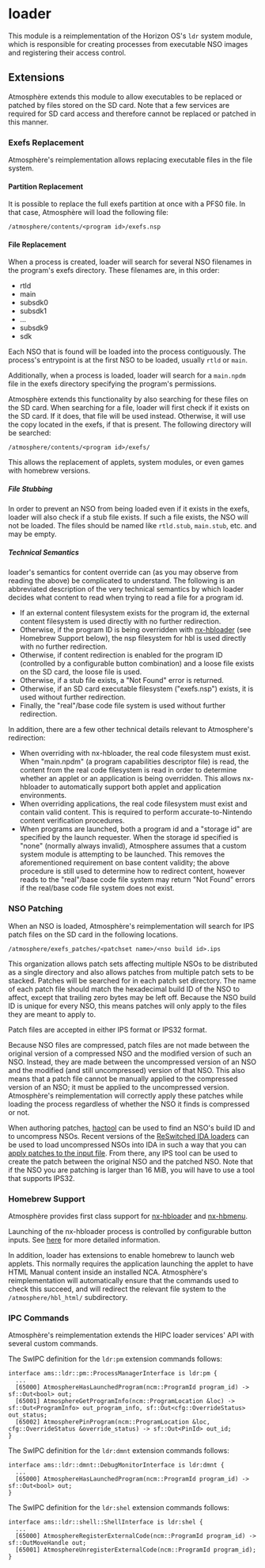 # loader
This module is a reimplementation of the Horizon OS's `ldr` system module, which is responsible for creating processes from executable NSO images and registering their access control.

## Extensions
Atmosphère extends this module to allow executables to be replaced or patched by files stored on the SD card. Note that a few services are required for SD card access and therefore cannot be replaced or patched in this manner.

### Exefs Replacement
Atmosphère's reimplementation allows replacing executable files in the file system.

#### Partition Replacement
It is possible to replace the full exefs partition at once with a PFS0 file. In that case, Atmosphère will load the following file:
```
/atmosphere/contents/<program id>/exefs.nsp
```

#### File Replacement
When a process is created, loader will search for several NSO filenames in the program's exefs directory.
These filenames are, in this order:
  - rtld
  - main
  - subsdk0
  - subsdk1
  - ...
  - subsdk9
  - sdk

Each NSO that is found will be loaded into the process contiguously. The process's entrypoint is at the first NSO to be loaded, usually `rtld` or `main`.

Additionally, when a process is loaded, loader will search for a `main.npdm` file in the exefs directory specifying the program's permissions.

Atmosphère extends this functionality by also searching for these files on the SD card. When searching for a file, loader will first check if it exists on the SD card. If it does, that file will be used instead. Otherwise, it will use the copy located in the exefs, if that is present. The following directory will be searched:
```
/atmosphere/contents/<program id>/exefs/
```

This allows the replacement of applets, system modules, or even games with homebrew versions.

##### File Stubbing
In order to prevent an NSO from being loaded even if it exists in the exefs, loader will also check if a stub file exists. If such a file exists, the NSO will not be loaded. The files should be named like `rtld.stub`, `main.stub`, etc. and may be empty.

##### Technical Semantics

loader's semantics for content override can (as you may observe from reading the above) be complicated to understand. The following is an abbreviated description of the very technical semantics by which loader decides what content to read when trying to read a file for a program id.

* If an external content filesystem exists for the program id, the external content filesystem is used directly with no further redirection.
* Otherwise, if the program ID is being overridden with [nx-hbloader](https://github.com/switchbrew/nx-hbloader/releases) (see Homebrew Support below), the nsp filesystem for hbl is used directly with no further redirection.
* Otherwise, if content redirection is enabled for the program ID (controlled by a configurable button combination) and a loose file exists on the SD card, the loose file is used.
* Otherwise, if a stub file exists, a "Not Found" error is returned.
* Otherwise, if an SD card executable filesystem ("exefs.nsp") exists, it is used without further redirection.
* Finally, the "real"/base code file system is used without further redirection.

In addition, there are a few other technical details relevant to Atmosphere's redirection:
* When overriding with nx-hbloader, the real code filesystem must exist. When "main.npdm" (a program capabilities descriptor file) is read, the content from the real code filesystem is read in order to determine whether an applet or an application is being overridden. This allows nx-hbloader to automatically support both applet and application environments.
* When overriding applications, the real code filesystem must exist and contain valid content. This is required to perform accurate-to-Nintendo content verification procedures.
* When programs are launched, both a program id and a "storage id" are specified by the launch requester. When the storage id specified is "none" (normally always invalid), Atmosphere assumes that a custom system module is attempting to be launched. This removes the aforementioned requirement on base content validity; the above procedure is still used to determine how to redirect content, however reads to the "real"/base code file system may return "Not Found" errors if the real/base code file system does not exist.

### NSO Patching
When an NSO is loaded, Atmosphère's reimplementation will search for IPS patch files on the SD card in the following locations.
```
/atmosphere/exefs_patches/<patchset name>/<nso build id>.ips
```

This organization allows patch sets affecting multiple NSOs to be distributed as a single directory and also allows patches from multiple patch sets to be stacked. Patches will be searched for in each patch set directory. The name of each patch file should match the hexadecimal build ID of the NSO to affect, except that trailing zero bytes may be left off. Because the NSO build ID is unique for every NSO, this means patches will only apply to the files they are meant to apply to.

Patch files are accepted in either IPS format or IPS32 format.

Because NSO files are compressed, patch files are not made between the original version of a compressed NSO and the modified version of such an NSO. Instead, they are made between the uncompressed version of an NSO and the modified (and still uncompressed) version of that NSO. This also means that a patch file cannot be manually applied to the compressed version of an NSO; it must be applied to the uncompressed version. Atmosphère's reimplementation will correctly apply these patches while loading the process regardless of whether the NSO it finds is compressed or not.

When authoring patches, [hactool](https://github.com/SciresM/hactool) can be used to find an NSO's build ID and to uncompress NSOs. Recent versions of the [ReSwitched IDA loaders](https://github.com/reswitched/loaders) can be used to load uncompressed NSOs into IDA in such a way that you can [apply patches to the input file](https://www.hex-rays.com/products/ida/support/idadoc/1618.shtml). From there, any IPS tool can be used to create the patch between the original NSO and the patched NSO. Note that if the NSO you are patching is larger than 16 MiB, you will have to use a tool that supports IPS32.

### Homebrew Support
Atmosphère provides first class support for [nx-hbloader](https://github.com/switchbrew/nx-hbloader/releases) and [nx-hbmenu](https://github.com/switchbrew/nx-hbmenu/releases).

Launching of the nx-hbloader process is controlled by configurable button inputs. See [here](../../features/configurations.md) for more detailed information.

In addition, loader has extensions to enable homebrew to launch web applets. This normally requires the application launching the applet to have HTML Manual content inside an installed NCA. Atmosphère's reimplementation will automatically ensure that the commands used to check this succeed, and will redirect the relevant file system to the `/atmosphere/hbl_html/` subdirectory.

### IPC Commands
Atmosphère's reimplementation extends the HIPC loader services' API with several custom commands.

The SwIPC definition for the `ldr:pm` extension commands follows:
```
interface ams::ldr::pm::ProcessManagerInterface is ldr:pm {
  ...
  [65000] AtmosphereHasLaunchedProgram(ncm::ProgramId program_id) -> sf::Out<bool> out;
  [65001] AtmosphereGetProgramInfo(ncm::ProgramLocation &loc) -> sf::Out<ProgramInfo> out_program_info, sf::Out<cfg::OverrideStatus> out_status;
  [65002] AtmospherePinProgram(ncm::ProgramLocation &loc, cfg::OverrideStatus &override_status) -> sf::Out<PinId> out_id;
}
```

The SwIPC definition for the `ldr:dmnt` extension commands follows:
```
interface ams::ldr::dmnt::DebugMonitorInterface is ldr:dmnt {
  ...
  [65000] AtmosphereHasLaunchedProgram(ncm::ProgramId program_id) -> sf::Out<bool> out;
}
```

The SwIPC definition for the `ldr:shel` extension commands follows:
```
interface ams::ldr::shell::ShellInterface is ldr:shel {
  ...
  [65000] AtmosphereRegisterExternalCode(ncm::ProgramId program_id) -> sf::OutMoveHandle out;
  [65001] AtmosphereUnregisterExternalCode(ncm::ProgramId program_id);
}
```
